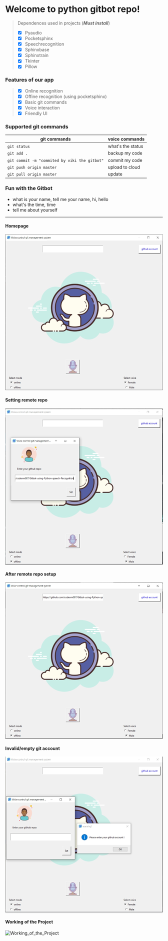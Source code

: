 #       Welcome to python gitbot repo!
>Dependences used in projects (***Must install***)
> * [x] Pyaudio
> * [x] Pocketsphinx
> * [x] Speechrecognition
> * [x] Sphinxbase
> * [x] Sphinxtrain
> * [x] Tkinter
> * [x] Pillow

###     Features of our app

> * [x] Online recognition
> * [x] Offine recognition (using pocketsphinx)
> * [x] Basic git commands
> * [x] Voice interaction
> * [x] Friendly UI

###     Supported git commands
|git commands   | voice commands |
| ----- | ----- |
| ```git status```  | what's the status |
| ```git add .```  | backup my code |
| ```git commit -m "commited by viki the gitbot"```  | commit my code |
| ```git push origin master```  | upload to cloud |
| ```git pull origin master```  | update |

###     Fun with the Gitbot
* what is your name, tell me your name, hi, hello
* what's the time, time
* tell me about yourself

____

####        Homepage
![homepage](./screenshots/home.jpeg)

####        Setting remote repo
![Setting_remote_repo](./screenshots/3.jpeg)

####        After remote repo setup
![After_remote_repo_setup](./screenshots/4.jpeg)

####        Invalid/empty git account
![Invalid/empty_git_account](./screenshots/2.jpeg)

####        Working of the Project
![Working_of_the_Project](./working.jpeg)
